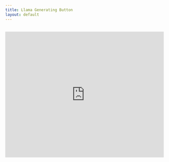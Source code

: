 ```yaml
---
title: Llama Generating Button
layout: default
---
```


<br/>

<iframe src="http://nick11roberts.github.io/Llama-Web/" 
	height="400" 
	width="100%" 
	frameborder="0" 
	allowTransparency="true">
	<p>Your browser does not support iframes.</p>
</iframe>